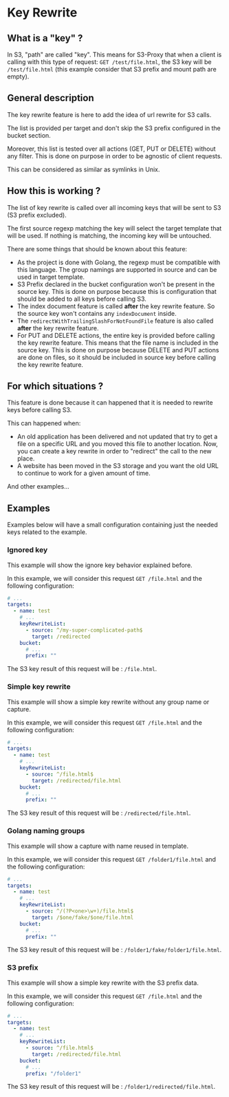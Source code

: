 # Key Rewrite

## What is a "key" ?

In S3, "path" are called "key". This means for S3-Proxy that when a client is calling with this type of request: `GET /test/file.html`, the S3 key will be `/test/file.html` (this example consider that S3 prefix and mount path are empty).

## General description

The key rewrite feature is here to add the idea of url rewrite for S3 calls.

The list is provided per target and don't skip the S3 prefix configured in the bucket section.

Moreover, this list is tested over all actions (GET, PUT or DELETE) without any filter. This is done on purpose in order to be agnostic of client requests.

This can be considered as similar as symlinks in Unix.

## How this is working ?

The list of key rewrite is called over all incoming keys that will be sent to S3 (S3 prefix excluded).

The first source regexp matching the key will select the target template that will be used. If nothing is matching, the incoming key will be untouched.

There are some things that should be known about this feature:

- As the project is done with Golang, the regexp must be compatible with this language. The group namings are supported in source and can be used in target template.
- S3 Prefix declared in the bucket configuration won't be present in the source key. This is done on purpose because this is configuration that should be added to all keys before calling S3.
- The index document feature is called **after** the key rewrite feature. So the source key won't contains any `indexDocument` inside.
- The `redirectWithTrailingSlashForNotFoundFile` feature is also called **after** the key rewrite feature.
- For PUT and DELETE actions, the entire key is provided before calling the key rewrite feature. This means that the file name is included in the source key. This is done on purpose because DELETE and PUT actions are done on files, so it should be included in source key before calling the key rewrite feature.

## For which situations ?

This feature is done because it can happened that it is needed to rewrite keys before calling S3.

This can happened when:

- An old application has been delivered and not updated that try to get a file on a specific URL and you moved this file to another location. Now, you can create a key rewrite in order to "redirect" the call to the new place.
- A website has been moved in the S3 storage and you want the old URL to continue to work for a given amount of time.

And other examples...

## Examples

Examples below will have a small configuration containing just the needed keys related to the example.

### Ignored key

This example will show the ignore key behavior explained before.

In this example, we will consider this request `GET /file.html` and the following configuration:

```yaml
# ...
targets:
  - name: test
    # ...
    keyRewriteList:
      - source: ^/my-super-complicated-path$
        target: /redirected
    bucket:
      # ...
      prefix: ""
```

The S3 key result of this request will be : `/file.html`.

### Simple key rewrite

This example will show a simple key rewrite without any group name or capture.

In this example, we will consider this request `GET /file.html` and the following configuration:

```yaml
# ...
targets:
  - name: test
    # ...
    keyRewriteList:
      - source: ^/file.html$
        target: /redirected/file.html
    bucket:
      # ...
      prefix: ""
```

The S3 key result of this request will be : `/redirected/file.html`.

### Golang naming groups

This example will show a capture with name reused in template.

In this example, we will consider this request `GET /folder1/file.html` and the following configuration:

```yaml
# ...
targets:
  - name: test
    # ...
    keyRewriteList:
      - source: ^/(?P<one>\w+)/file.html$
        target: /$one/fake/$one/file.html
    bucket:
      # ...
      prefix: ""
```

The S3 key result of this request will be : `/folder1/fake/folder1/file.html`.

### S3 prefix

This example will show a simple key rewrite with the S3 prefix data.

In this example, we will consider this request `GET /file.html` and the following configuration:

```yaml
# ...
targets:
  - name: test
    # ...
    keyRewriteList:
      - source: ^/file.html$
        target: /redirected/file.html
    bucket:
      # ...
      prefix: "/folder1"
```

The S3 key result of this request will be : `/folder1/redirected/file.html`.

